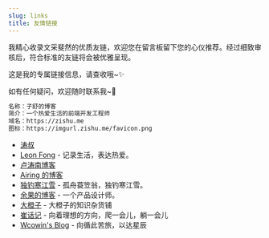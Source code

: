 ```yaml
---
slug: links
title: 友情链接
---
```


我精心收录文采斐然的优质友链，欢迎您在留言板留下您的心仪推荐。经过细致审核后，符合标准的友链将会被优雅呈现。

这是我的专属链接信息，请查收哦~✨  

如有任何疑问，欢迎随时联系我~💌

```md
名称：子舒的博客
简介：一个热爱生活的前端开发工程师
域名：https://zishu.me
图标：https://imgurl.zishu.me/favicon.png
```

- [涛叔](https://taoshu.in/)
- [Leon Fong](https://www.leonfong.me/) - 记录生活，表达热爱。
- [卢涛南博客](https://lutaonan.com/)
- [Airing 的博客](https://ursb.me)
- [独钓寒江雪](https://jiangxueqiao.com/) - 孤舟蓑笠翁，独钓寒江雪。
- [余果的博客](https://yuguo.github.io/) - 一个产品设计师。
- [大橙子](https://log.660066.xyz/) - 大橙子的知识杂货铺
- [崔话记](https://cuixiping.com/) - 向着理想的方向，爬一会儿，躺一会儿
- [Wcowin's Blog](https://wcowin.work/) - 向循此苦旅，以达星辰
